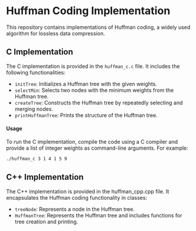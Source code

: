 # Huffman Coding Implementation

This repository contains implementations of Huffman coding, a widely used algorithm for lossless data compression.

## C Implementation


The C implementation is provided in the `huffman_c.c` file. It includes the following functionalities:

- `initTree`: Initializes a Huffman tree with the given weights.
- `selectMin`: Selects two nodes with the minimum weights from the Huffman tree.
- `createTree`: Constructs the Huffman tree by repeatedly selecting and merging nodes.
- `printHuffmanTree`: Prints the structure of the Huffman tree.

#### Usage

To run the C implementation, compile the code using a C compiler and provide a list of integer weights as command-line arguments. For example:

```bash
./huffman_c 3 1 4 1 5 9
```

## C++ Implementation


The C++ implementation is provided in the huffman_cpp.cpp file. It encapsulates the Huffman coding functionality in classes:

- `treeNode`: Represents a node in the Huffman tree.
- `HuffmanTree`:  Represents the Huffman tree and includes functions for tree creation and printing.
